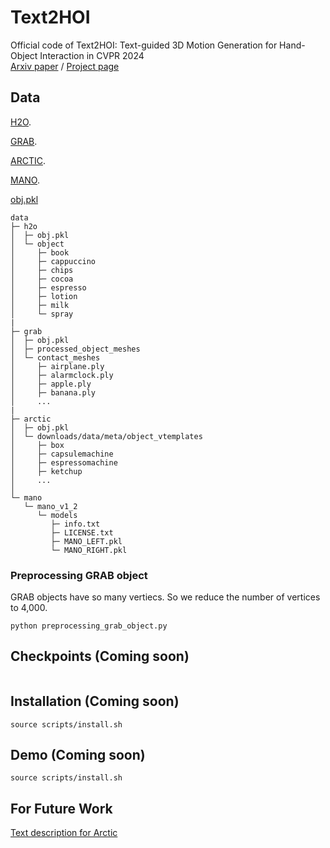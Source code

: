 # Text2HOI
Official code of Text2HOI: Text-guided 3D Motion Generation for Hand-Object Interaction in CVPR 2024<br>
[Arxiv paper](https://arxiv.org/pdf/2404.00562v2.pdf) / [Project page](.)

## Data
[H2O](https://h2odataset.ethz.ch/). 

[GRAB](https://grab.is.tue.mpg.de/index.html). 

[ARCTIC](https://github.com/zc-alexfan/arctic/blob/master/docs/data/README.md#download-full-arctic). 

[MANO](https://mano.is.tue.mpg.de/).

[obj.pkl](https://drive.google.com/drive/folders/1-bnfGdKPb-iqkjrO7kIJe72BmqUqDzyI?usp=sharing)

```
data
├─ h2o
│  ├─ obj.pkl
│  └─ object
│     ├─ book
│     ├─ cappuccino
│     ├─ chips
│     ├─ cocoa
│     ├─ espresso
│     ├─ lotion
│     ├─ milk
│     └─ spray
|
├─ grab
│  ├─ obj.pkl
│  ├─ processed_object_meshes
│  └─ contact_meshes
│     ├─ airplane.ply
│     ├─ alarmclock.ply
│     ├─ apple.ply
│     ├─ banana.ply
│     ...
|
├─ arctic
│  ├─ obj.pkl
│  └─ downloads/data/meta/object_vtemplates
│     ├─ box
│     ├─ capsulemachine
│     ├─ espressomachine
│     ├─ ketchup
│     ...
│
└─ mano
   └─ mano_v1_2
      └─ models
         ├─ info.txt
         ├─ LICENSE.txt
         ├─ MANO_LEFT.pkl
         └─ MANO_RIGHT.pkl
```

### Preprocessing GRAB object
GRAB objects have so many vertiecs. So we reduce the number of vertices to 4,000.
```
python preprocessing_grab_object.py
```

## Checkpoints (Coming soon)
```
```

## Installation (Coming soon)
```
source scripts/install.sh
```

## Demo (Coming soon)
```
source scripts/install.sh
```

## For Future Work
[Text description for Arctic](https://drive.google.com/file/d/18AtaBpQa9Z9pnQTkjObgOHjSSijT59gz/view?usp=sharing)
